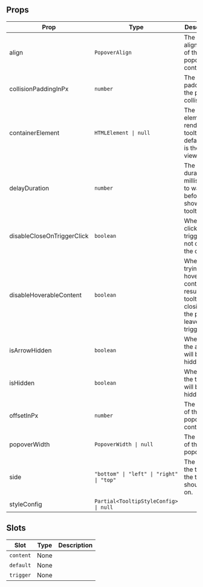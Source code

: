 <!-- This file is automatically generated, do not edit manually. -->


## Props

| Prop | Type | Description | Default |
| ---- | ---- | ----------- | ------- |
| align | `PopoverAlign` | The alignment of the popover content. | `"center"` |
| collisionPaddingInPx | `number` | The padding of the popover collision. | `10` |
| containerElement | `HTMLElement \| null` | The element to render the tooltip in. By default this is the viewport | `null` |
| delayDuration | `number` | The duration in milliseconds to wait before showing the tooltip. | `0` |
| disableCloseOnTriggerClick | `boolean` | When true, clicking on trigger will not close the content. | `false` |
| disableHoverableContent | `boolean` | When true, trying to hover the content will result in the tooltip closing as the pointer leaves the trigger. | `false` |
| isArrowHidden | `boolean` | When true, the arrow will be hidden. | `false` |
| isHidden | `boolean` | When true, the tooltip will be hidden. | `false` |
| offsetInPx | `number` | The offset of the popover content. | `10` |
| popoverWidth | `PopoverWidth \| null` | The width of the popover. | `null` |
| side | `"bottom" \| "left" \| "right" \| "top"` | The side of the trigger the tooltip should be on. | `"bottom"` |
| styleConfig | `Partial<TooltipStyleConfig> \| null` |  | `null` |


## Slots

| Slot | Type | Description |
| --------- | ---- | ----------- |
| `content` | None |  |
| `default` | None |  |
| `trigger` | None |  |

